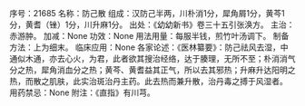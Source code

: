 序号：21685
名称：防己散
组成：汉防己半两，川朴消1分，犀角屑1分，黄芩1分，黄耆（锉）1分，川升麻1分。
出处：《幼幼新书》卷三十五引张涣方。
主治：赤游肿。
加减：None
功效：None
用法用量：每服半钱，煎竹叶汤调下。
制备方法：上为细末。
临床应用：None
各家论述：《医林纂要》：防己祛风去湿，中通似木通，亦去心火，为君，此者欲其搜治经络，达于腠理，无所不至；朴消消气分之热，犀角消血分之热；黄芩、黄耆益其正气，所以去其邪热；升麻升达阳明之热，而散之肌肤，此实治斑治丹主药。此去热而兼升散，治丹毒之搏于风湿者。
用药禁忌：None
附注：《直指》有川芎。
